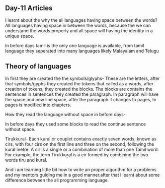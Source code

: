 ## Day-11 Articles

I learnt about the why the all languages having space between the words? All languages having space in between the words, because the we can understand the words properly and all space will having the identity in a unique space.

In before days tamil is the only one language is available, from tamil language they seperated into many languages likely Malayalam and Telugu 
## Theory of languages

In first they are created the the symbols/glyphs- These are the letters, after that symbols/gyphs they created the tokens that called as a words, after creation of tokens, they created the blocks. The blocks are contains the sentences in sentences they created the paragraph. In paragraph will have the space and new line space, after the paragraph it changes to pages, In pages is modified into chapters.

How they read the language without space in before days-

In before days they used some blocks to read the continue sentence without space.

Tirukkural- Each kural or couplet contains exactly seven words, known as cirs, with four cirs on the first line and three on the second, following the kural metre. A cir is a single or a combination of more than one Tamil word. For example, the term Tirukkuṟaḷ is a cir formed by combining the two words tiru and kural.

And i am learning little bit how to write an proper algorithm for a problems and my mentors guiding me in a good manner.after that i learnt about some difference between the all programming language. 
